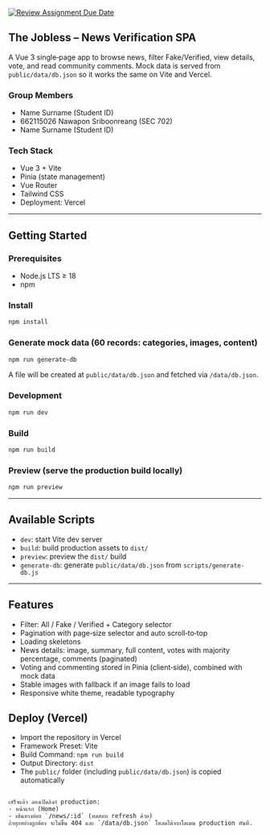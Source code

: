 [![Review Assignment Due Date](https://classroom.github.com/assets/deadline-readme-button-22041afd0340ce965d47ae6ef1cefeee28c7c493a6346c4f15d667ab976d596c.svg)](https://classroom.github.com/a/k6kO_4Go)


## The Jobless – News Verification SPA

A Vue 3 single‑page app to browse news, filter Fake/Verified, view details, vote, and read community comments. Mock data is served from `public/data/db.json` so it works the same on Vite and Vercel.

### Group Members
- Name Surname (Student ID)
- 662115026 Nawapon Sriboonreang (SEC 702)
- Name Surname (Student ID)

### Tech Stack
- Vue 3 + Vite
- Pinia (state management)
- Vue Router
- Tailwind CSS
- Deployment: Vercel

---

## Getting Started

### Prerequisites
- Node.js LTS ≥ 18
- npm

### Install
```bash
npm install
```

### Generate mock data (60 records: categories, images, content)
```bash
npm run generate-db
```
A file will be created at `public/data/db.json` and fetched via `/data/db.json`.

### Development
```bash
npm run dev
```

### Build
```bash
npm run build
```

### Preview (serve the production build locally)
```bash
npm run preview
```

---

## Available Scripts
- `dev`: start Vite dev server
- `build`: build production assets to `dist/`
- `preview`: preview the `dist/` build
- `generate-db`: generate `public/data/db.json` from `scripts/generate-db.js`

---

## Features
- Filter: All / Fake / Verified + Category selector
- Pagination with page‑size selector and auto scroll‑to‑top
- Loading skeletons
- News details: image, summary, full content, votes with majority percentage, comments (paginated)
- Voting and commenting stored in Pinia (client‑side), combined with mock data
- Stable images with fallback if an image fails to load
- Responsive white theme, readable typography

## Deploy (Vercel)
- Import the repository in Vercel
- Framework Preset: Vite
- Build Command: `npm run build`
- Output Directory: `dist`
- The `public/` folder (including `public/data/db.json`) is copied automatically

```

เสร็จแล้ว ลองเปิดลิงก์ production:
- หน้าแรก (Home)
- เส้นทางย่อย `/news/:id` (ทดสอบ refresh ด้วย)  
ถ้าทุกอย่างถูกต้อง จะไม่ขึ้น 404 และ `/data/db.json` โหลดได้จากโดเมน production ทันที.
